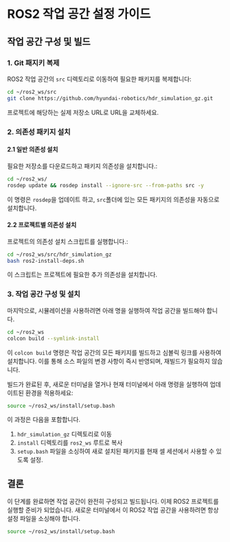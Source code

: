 # ROS2 작업 공간 설정 가이드

## 작업 공간 구성 및 빌드

### 1. Git 패지키 복제

ROS2 작업 공간의 `src` 디렉토리로 이동하여 필요한 패키지를 복제합니다:

```bash
cd ~/ros2_ws/src
git clone https://github.com/hyundai-robotics/hdr_simulation_gz.git
```

프로젝트에 해당하는 실제 저장소 URL로 URL을 교체하세요.

### 2. 의존성 패키지 설치

#### 2.1 일반 의존성 설치

필요한 저장소를 다운로드하고 패키지 의존성을 설치합니다.:

```bash
cd ~/ros2_ws/
rosdep update && rosdep install --ignore-src --from-paths src -y
```

이 명령은 `rosdep`을 업데이트 하고, `src`폴더에 있는 모든 패키지의 의존성을 자동으로 설치합니다.

#### 2.2 프로젝트별 의존성 설치

프로젝트의 의존성 설치 스크립트를 실행합니다.:

```bash
cd ~/ros2_ws/src/hdr_simulation_gz
bash ros2-install-deps.sh
```

이 스크립트는 프로젝트에 필요한 추가 의존성을 설치합니다.

### 3. 작업 공간 구성 및 설치

마지막으로, 시뮬레이션을 사용하려면 아래 명을 실행하여 작업 공간을 빌드해야 합니다.

```bash
cd ~/ros2_ws
colcon build --symlink-install
```

이 `colcon build` 명령은 작업 공간의 모든 패키지를 빌드하고 심볼릭 링크를 사용하여 설치합니다.
이를 통해 소스 파일의 변경 사항이 즉시 반영되며, 재빌드가 필요하지 않습니다.

빌드가 완료된 후, 새로운 터미널을 열거나 현재 터미널에서 아래 명령을 실행하여 업데이트된 환경을 적용하세요:

```bash
source ~/ros2_ws/install/setup.bash
```

이 과정은 다음을 포함합니다.
1. `hdr_simulation_gz` 디렉토리로 이동
2. `install` 디렉토리를 `ros2_ws` 루트로 복사
3. `setup.bash` 파일을 소싱하여 새로 설치된 패키지를 현재 셀 세션에서 사용할 수 있도록 설정.

## 결론

이 단계를 완료하면 작업 공간이 완전히 구성되고 빌드됩니다. 이제 ROS2 프로젝트를 실행할 준비가 되었습니다.
새로운 터미널에서 이 ROS2 작업 공간을 사용하려면 항상 설정 파일을 소싱해야 합니다.

```bash
source ~/ros2_ws/install/setup.bash
```